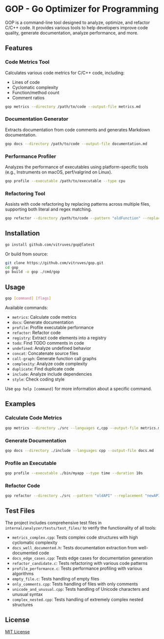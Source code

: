 # GOP - Go Optimizer for Programming

GOP is a command-line tool designed to analyze, optimize, and refactor C/C++ code. It provides various tools to help developers improve code quality, generate documentation, analyze performance, and more.

## Features

### Code Metrics Tool
Calculates various code metrics for C/C++ code, including:
- Lines of code
- Cyclomatic complexity
- Function/method count
- Comment ratios

```bash
gop metrics --directory /path/to/code --output-file metrics.md
```

### Documentation Generator
Extracts documentation from code comments and generates Markdown documentation.

```bash
gop docs --directory /path/to/code --output-file documentation.md
```

### Performance Profiler
Analyzes the performance of executables using platform-specific tools (e.g., Instruments on macOS, perf/valgrind on Linux).

```bash
gop profile --executable /path/to/executable --type cpu
```

### Refactoring Tool
Assists with code refactoring by replacing patterns across multiple files, supporting both literal and regex matching.

```bash
gop refactor --directory /path/to/code --pattern "oldFunction" --replacement "newFunction"
```

## Installation

```bash
go install github.com/vitruves/gop@latest
```

Or build from source:

```bash
git clone https://github.com/vitruves/gop.git
cd gop
go build -o gop ./cmd/gop
```

## Usage

```bash
gop [command] [flags]
```

Available commands:
- `metrics`: Calculate code metrics
- `docs`: Generate documentation
- `profile`: Profile executable performance
- `refactor`: Refactor code
- `registry`: Extract code elements into a registry
- `todo`: Find TODO comments in code
- `undefined`: Analyze undefined behavior
- `concat`: Concatenate source files
- `call-graph`: Generate function call graphs
- `complexity`: Analyze code complexity
- `duplicate`: Find duplicate code
- `include`: Analyze include dependencies
- `style`: Check coding style

Use `gop help [command]` for more information about a specific command.

## Examples

### Calculate Code Metrics

```bash
gop metrics --directory ./src --languages c,cpp --output-file metrics.md
```

### Generate Documentation

```bash
gop docs --directory ./include --languages cpp --output-file docs.md
```

### Profile an Executable

```bash
gop profile --executable ./bin/myapp --type time --duration 10s
```

### Refactor Code

```bash
gop refactor --directory ./src --pattern "oldAPI" --replacement "newAPI" --regex
```

## Test Files

The project includes comprehensive test files in `internal/analyzer/tests/test_files/` to verify the functionality of all tools:

- `metrics_complex.cpp`: Tests complex code structures with high cyclomatic complexity
- `docs_well_documented.h`: Tests documentation extraction from well-documented code
- `docs_edge_cases.cpp`: Tests edge cases for documentation generation
- `refactor_candidate.c`: Tests refactoring with various code patterns
- `profile_performance.c`: Tests performance profiling with various algorithms
- `empty_file.c`: Tests handling of empty files
- `only_comments.cpp`: Tests handling of files with only comments
- `unicode_and_unusual.cpp`: Tests handling of Unicode characters and unusual syntax
- `complex_nested.cpp`: Tests handling of extremely complex nested structures

## License

[MIT License](LICENSE)
